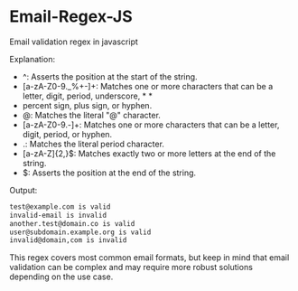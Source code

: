 # Email-Regex-JS
Email validation regex in javascript

Explanation:

* ^: Asserts the position at the start of the string.
* [a-zA-Z0-9._%+-]+: Matches one or more characters that can be a letter, digit, period, underscore, * * 
* percent sign, plus sign, or hyphen.
* @: Matches the literal "@" character.
* [a-zA-Z0-9.-]+: Matches one or more characters that can be a letter, digit, period, or hyphen.
* \.: Matches the literal period character.
* [a-zA-Z]{2,}$: Matches exactly two or more letters at the end of the string.
* $: Asserts the position at the end of the string.

Output:

```bash
test@example.com is valid
invalid-email is invalid
another.test@domain.co is valid
user@subdomain.example.org is valid
invalid@domain,com is invalid
```

This regex covers most common email formats, but keep in mind that email validation can be complex and may require more robust solutions depending on the use case.